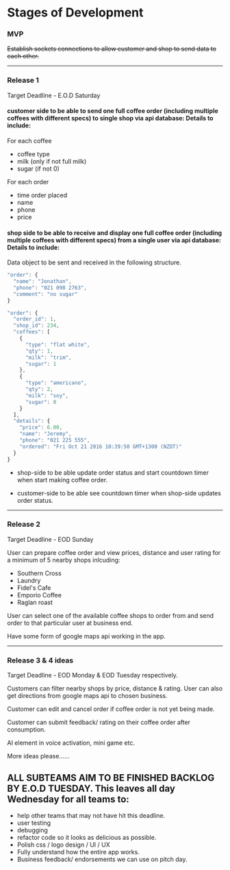 Stages of Development
===

### MVP

~~Establish sockets connections to allow customer and shop to send data to each other.~~

___

### Release 1

Target Deadline - E.O.D Saturday

#### customer side to be able to send one full coffee order (including multiple coffees with different specs) to single shop via api database: Details to include:

For each coffee

* coffee type
* milk (only if not full milk)
* sugar (if not 0)

For each order

* time order placed
* name
* phone
* price

#### shop side to be able to receive and display one full coffee order (including multiple coffees with different specs) from a single user via api database: Details to include:

Data object to be sent and received in the following structure.
```js
"order": {
  "name": "Jonathan",
  "phone": "021 098 2763",
  "comment": "no sugar"
}
```
```js
"order": {
  "order_id": 1,
  "shop_id": 234,
  "coffees": [
    {
      "type": "flat white",
      "qty": 1,
      "milk": "trim",
      "sugar": 1
    },
    {
      "type": "americano",
      "qty": 2,
      "milk": "soy",
      "sugar": 0
    }  
  ],
  "details": {
    "price": 6.00,
    "name": "Jeremy",
    "phone": "021 225 555",
    "ordered": "Fri Oct 21 2016 10:39:50 GMT+1300 (NZDT)"
  }
}
```

* shop-side to be able update order status and start countdown timer when start making coffee order.

* customer-side to be able see countdown timer when shop-side updates order status.
___

### Release 2

Target Deadline - EOD Sunday

User can prepare coffee order and view prices, distance and user rating for a minimum of 5 nearby shops inlcuding:

* Southern Cross
* Laundry
* Fidel's Cafe
* Emporio Coffee
* Raglan roast 

User can select one of the available coffee shops to order from and send order to that particular user at business end.

Have some form of google maps api working in the app.

___

### Release 3 & 4 ideas

Target Deadline - EOD Monday & EOD Tuesday respectively.

Customers can filter nearby shops by price, distance & rating. User can also get directions from google maps api to chosen business.

Customer can edit and cancel order if coffee order is not yet being made.

Customer can submit feedback/ rating on their coffee order after consumption.

AI element in voice activation, mini game etc.

More ideas please......

## ALL SUBTEAMS AIM TO BE FINISHED BACKLOG BY E.O.D TUESDAY. This leaves all day Wednesday for all teams to:

* help other teams that may not have hit this deadline.
* user testing
* debugging
* refactor code so it looks as delicious as possible.
* Polish css / logo design / UI / UX
* Fully understand how the entire app works.
* Business feedback/ endorsements we can use on pitch day.
